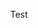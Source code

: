 <!DOCTYPE html>
<html lang="en">
<body style='width=100%;height=100%'>
    <p align='center'>Test</p>
</body>
</html>